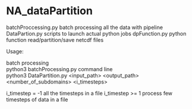 # NA_dataPartition


batchProccessing.py    batch processing all the data with pipeline
DataPartion.py             scripts to launch actual python jobs
dpFunction.py    python function read/partition/save netcdf files
 
Usage:   
 
batch processing       
       python3 batchProcessing.py 
command line            
      python3 DataPartition.py <input_path> <output_path> <number_of_subdomains> <i_timesteps>
 
i_timestep = -1     all the timesteps in a file
i_timestep >= 1    process few timesteps of data in a file
